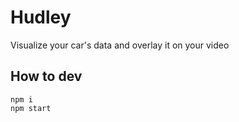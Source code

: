 # Hudley

Visualize your car's data and overlay it on your video


## How to dev

```
npm i
npm start
```
